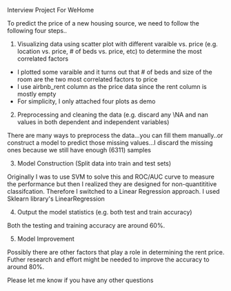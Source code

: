 Interview Project For WeHome

To predict the price of a new housing source, we need to follow the following four steps..

1) Visualizing data using scatter plot with different varaible vs. price (e.g. location vs. price, # of beds vs. price, etc) to determine the most correlated factors

- I plotted some varaible and it turns out that # of beds and size of the room are the two most correlated factors to price
- I use airbnb_rent column as the price data since the rent column is mostly empty
- For simplicity, I only attached four plots as demo

2) Preprocessing and cleaning the data (e.g. discard any \\NA and nan values in both dependent and independent variables)

There are many ways to preprocess the data...you can fill them manually..or construct a model to predict those missing values...I discard the missing ones because we still have enough (6311) samples

3) Model Construction (Split data into train and test sets)

Originally I was to use SVM to solve this and ROC/AUC curve to measure the performance but then I realized they are designed for non-quantititive classifcation. Therefore I switched to a Linear Regression approach. I used Sklearn library's LinearRegression

4) Output the model statistics (e.g. both test and train accuracy)

Both the testing and training accuracy are around 60%. 

5) Model Improvement

Possibly there are other factors that play a role in determining the rent price. Futher research and effort might be needed to improve the accuracy to around 80%.

Please let me know if you have any other questions

